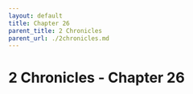 ```yaml
---
layout: default
title: Chapter 26
parent_title: 2 Chronicles
parent_url: ./2chronicles.md
---
```


# 2 Chronicles - Chapter 26
